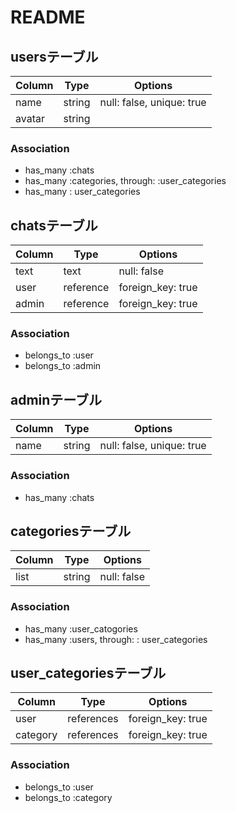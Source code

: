 # README

## usersテーブル

|Column|Type|Options|
|------|----|-------|
|name|string|null: false, unique: true|
|avatar|string|

### Association
- has_many :chats
- has_many :categories, through: :user_categories
- has_many : user_categories


## chatsテーブル

|Column|Type|Options|
|------|----|-------|
|text|text|null: false|
|user|reference|foreign_key: true
|admin|reference|foreign_key: true

### Association
- belongs_to :user
- belongs_to :admin


## adminテーブル

|Column|Type|Options|
|------|----|-------|
|name|string|null: false, unique: true|

### Association
- has_many :chats


## categoriesテーブル

|Column|Type|Options|
|------|----|-------|
|list|string|null: false

### Association
- has_many :user_catogories
- has_many :users, through: : user_categories

## user_categoriesテーブル

|Column|Type|Options|
|------|----|-------|
|user|references|foreign_key: true
|category|references|foreign_key: true

### Association
- belongs_to :user
- belongs_to :category
